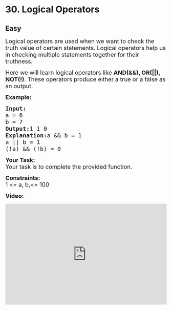 # 30. Logical Operators
## Easy
<div class="problem-statement">
                <p></p><p><span style="font-size:18px">Logical operators are used when we want to check the truth value of certain statements. Logical operators help us in checking multiple statements together for their truthness.</span></p>

<p><span style="font-size:18px">Here we will learn logical operators like <strong>AND(&amp;&amp;), OR(||), NOT(!)</strong>. These operators produce either a true or a false as an output.</span></p>

<p><span style="font-size:18px"><strong>Example:</strong></span></p>

<pre><span style="font-size:18px"><strong>Input:
</strong>a = 6
b = 7
<strong>Output:</strong>1 1 0
<strong>Explanation:</strong>a &amp;&amp; b = 1
a || b = 1
</span><span style="font-size:18px">(!a) &amp;&amp; (!b) = 0</span></pre>

<p><span style="font-size:18px"><strong>Your Task: </strong><br>
Your task is to complete the provided function.</span></p>

<p><span style="font-size:18px"><strong>Constraints:</strong><br>
1 &lt;= a, b,&lt;= 100</span></p>

<p><strong><span style="font-size:18px">Video:</span></strong></p>

<p><iframe frameborder="0" height="315" src="https://www.youtube.com/embed/WFy9SFJsAWQ" width="560" style="max-width: 100%;"></iframe></p>
 <p></p>
            </div>